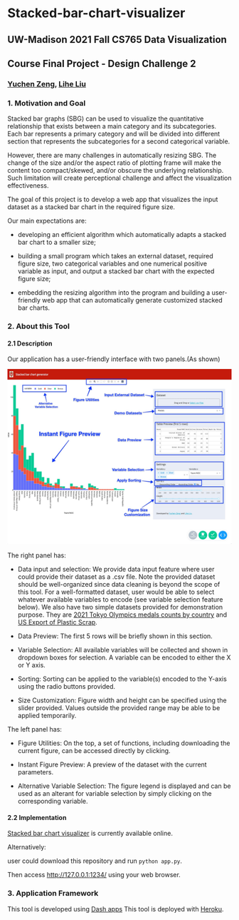 # Stacked-bar-chart-visualizer
## UW-Madison 2021 Fall CS765 Data Visualization
## Course Final Project - Design Challenge 2
### [Yuchen Zeng](https://github.com/yzeng58), [Lihe Liu](https://github.com/liulihe954)

### 1. Motivation and Goal
Stacked bar graphs (SBG) can be used to visualize the quantitative relationship that exists between a main category and its subcategories. Each bar represents a primary category and will be divided into different section that represents the subcategories for a second categorical variable. 

However, there are many challenges in automatically resizing SBG. The change of the size and/or the aspect ratio of plotting frame will make the content too compact/skewed, and/or obscure the underlying relationship. Such limitation will create perceptional challenge and affect the visualization effectiveness. 

The goal of this project is to develop a web app that visualizes the input dataset as a stacked bar chart in the required figure size.

Our main expectations are:

- developing an efficient algorithm which automatically adapts a stacked bar chart to a smaller size;

- building a small program which takes an external dataset, required figure size, two categorical variables and one numerical positive variable as input, and output a stacked bar chart with the expected figure size;

- embedding the resizing algorithm into the program and building a user-friendly web app that can automatically generate customized stacked bar charts.


### 2. About this Tool

#### 2.1 Description

Our application has a user-friendly interface with two panels.(As shown)

![App Interface](ScreenshotDemo_Anno.jpeg)

The right panel has:

- Data input and selection: We provide data input feature where user could provide their dataset as a .csv file. Note the provided dataset should be well-organized since data cleaning is beyond the scope of this tool. For a well-formatted dataset, user would be able to select whatever available variables to encode (see variable selection feature below). We also have two simple datasets provided for demonstration purpose. They are [2021 Tokyo Olympics medals counts by country](https://www.kaggle.com/arjunprasadsarkhel/2021-olympics-in-tokyo?select=Medals.xlsx) and [US Export of Plastic Scrap](https://plotly.com/python/bar-charts/). 

- Data Preview: The first 5 rows will be briefly shown in this section.

- Variable Selection: All available variables will be collected and shown in dropdown boxes for selection. A variable can be encoded to either the X or Y axis.

- Sorting: Sorting can be applied to the variable(s) encoded to the Y-axis using the radio buttons provided.

- Size Customization: Figure width and height can be specified using the slider provided. Values outside the provided range may be able to be applied temporarily.

The left panel has:

- Figure Utilities: On the top, a set of functions, including downloading the current figure, can be accessed directly by clicking.

- Instant Figure Preview: A preview of the dataset with the current parameters.

- Alternative Variable Selection: The figure legend is displayed and can be used as an alterant for variable selection by simply clicking on the corresponding variable.


#### 2.2 Implementation
[Stacked bar chart visualizer](https://tiny-visualizer.herokuapp.com/) is currently 
available online.

Alternatively: 

user could download this repository and run `python app.py`.

Then access http://127.0.0.1:1234/ using your web browser.

### 3. Application Framework
This tool is developed using [Dash apps](https://plotly.com/dash/)
This tool is deployed with [Heroku](https://www.heroku.com/).




